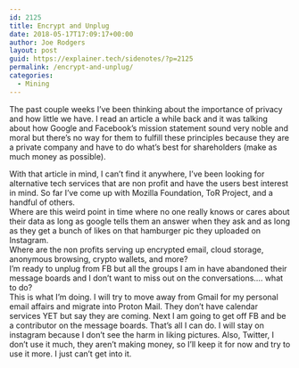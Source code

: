 ```yaml
---
id: 2125
title: Encrypt and Unplug
date: 2018-05-17T17:09:17+00:00
author: Joe Rodgers
layout: post
guid: https://explainer.tech/sidenotes/?p=2125
permalink: /encrypt-and-unplug/
categories:
  - Mining
---
```

The past couple weeks I&#8217;ve been thinking about the importance of privacy and how little we have. I read an article a while back and it was talking about how Google and Facebook&#8217;s mission statement sound very noble and moral but there&#8217;s no way for them to fulfill these principles because they are a private company and have to do what&#8217;s best for shareholders (make as much money as possible).

<div dir="auto">
</div>

<div dir="auto">
  With that article in mind, I can&#8217;t find it anywhere, I&#8217;ve been looking for alternative tech services that are non profit and have the users best interest in mind. So far I&#8217;ve come up with Mozilla Foundation, ToR Project, and a handful of others.
</div>

<div dir="auto">
</div>

<div>
  Where are this weird point in time where no one really knows or cares about their data as long as google tells them an answer when they ask and as long as they get a bunch of likes on that hamburger pic they uploaded on Instagram.
</div>

<div>
</div>

<div>
  Where are the non profits serving up encrypted email, cloud storage, anonymous browsing, crypto wallets, and more?
</div>

<div>
</div>

<div>
  I&#8217;m ready to unplug from FB but all the groups I am in have abandoned their message boards and I don&#8217;t want to miss out on the conversations&#8230;. what to do?
</div>

<div>
</div>

<div>
  This is what I&#8217;m doing. I will try to move away from Gmail for my personal email affairs and migrate into Proton Mail. They don&#8217;t have calendar services YET but say they are coming. Next I am going to get off FB and be a contributor on the message boards. That&#8217;s all I can do. I will stay on instagram because I don&#8217;t see the harm in liking pictures. Also, Twitter, I don&#8217;t use it much, they aren&#8217;t making money, so I&#8217;ll keep it for now and try to use it more. I just can&#8217;t get into it.
</div>